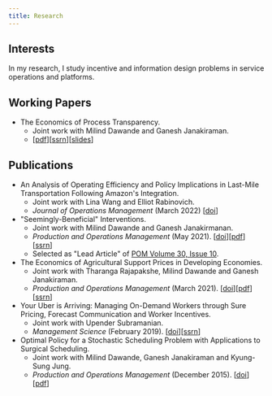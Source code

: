 ```yaml
---
title: Research
---
```


## Interests

In my research, I study incentive and information design problems in service operations and platforms.  

## Working Papers

- The Economics of Process Transparency.
  - Joint work with Milind Dawande and Ganesh Janakiraman.
  - \[[pdf](/files/manuscripts/process-transparency.pdf)\]\[[ssrn](https://papers.ssrn.com/sol3/papers.cfm?abstract_id=3715037)\]\[[slides](/files/slides/process-transparency.pdf)\]
  


## Publications

- An Analysis of Operating Efficiency and Policy Implications in Last-Mile Transportation Following Amazon's Integration.
    - Joint work with Lina Wang and Elliot Rabinovich.
    - *Journal of Operations Management* (March 2022) \[[doi](https://onlinelibrary.wiley.com/doi/full/10.1002/joom.1172)\]
- "Seemingly-Beneficial" Interventions.
    - Joint work with Milind Dawande and Ganesh Janakirmanan.
    - *Production and Operations Management* (May 2021). \[[doi](https://onlinelibrary.wiley.com/doi/abs/10.1111/poms.13457)\]\[[pdf](/files/manuscripts/seemingly-beneficial-interventions.pdf)\]\[[ssrn](https://papers.ssrn.com/sol3/papers.cfm?abstract_id=3416634)\]
    - Selected as "Lead Article" of [POM Volume 30, Issue 10](https://onlinelibrary.wiley.com/toc/19375956/2021/30/10).
- The Economics of Agricultural Support Prices in Developing Economies.
    - Joint work with Tharanga Rajapakshe, Milind Dawande and Ganesh Janakiraman.
    - *Production and Operations Management* (March 2021). \[[doi](https://onlinelibrary.wiley.com/doi/10.1111/poms.13416)\]\[[pdf](/files/manuscripts/gsp.pdf)\]\[[ssrn](https://papers.ssrn.com/sol3/papers.cfm?abstract_id=3103334)\]
- Your Uber is Arriving: Managing On-Demand Workers through Sure Pricing, Forecast Communication and Worker Incentives.
    - Joint work with Upender Subramanian.
    - *Management Science* (February 2019). \[[doi](https://pubsonline.informs.org/doi/10.1287/mnsc.2018.3050)\]\[[ssrn](https://papers.ssrn.com/sol3/papers.cfm?abstract_id=2895227)\]
- Optimal Policy for a Stochastic Scheduling Problem with Applications to Surgical Scheduling.
    - Joint work with Milind Dawande, Ganesh Janakiraman and Kyung-Sung Jung.
    - *Production and Operations Management* (December 2015). \[[doi](https://onlinelibrary.wiley.com/doi/abs/10.1111/poms.12538)\]\[[pdf](/files/manuscripts/stochastic-scheduling.pdf)\]
